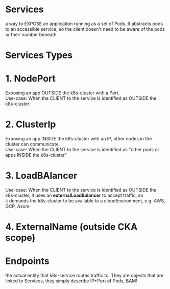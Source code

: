 # Services
a way to EXPOSE an application running as a set of Pods. It abstracts pods to an accessible service, so the client doesn't need to be aware of the pods or their number beneath
# Services Types
  # 1. NodePort
  Exposing an app OUTSIDE the k8s-cluster with a Port.  
  Use-case: When the CLIENT to the service is identified as OUTSIDE the k8s-cluster  
  # 2. ClusterIp
  Exposing an app INSIDE the k8s-cluster with an IP, other nodes in the cluster can communicate.  
  Use-case: When the CLIENT to the service is identified as "other pods or apps INSIDE the k8s-cluster"
  # 3. LoadBAlancer
  Use-case: When the CLIENT to the service is identified as OUTSIDE the k8s-cluster, it uses an **externalLoadBalancer** to accept traffic, so  
  it demands the k8s-cluster to be available to a cloudEnvironment, e.g. AWS, GCP, Azure
  # 4. ExternalName (outside CKA scope)

# Endpoints
the actual entity that k8s-service routes traffic to. They are objects that are linked to Services, they simply describe IP+Port of Pods, BAM!
